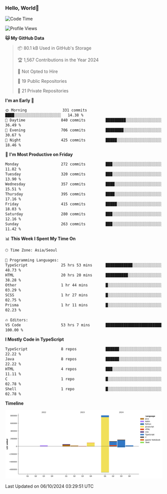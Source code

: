 
### Hello, World🐤

<!--START_SECTION:waka-->
![Code Time](http://img.shields.io/badge/Code%20Time-767%20hrs%206%20mins-blue)

![Profile Views](http://img.shields.io/badge/Profile%20Views-1-blue)

**🐱 My GitHub Data** 

> 📦 80.1 kB Used in GitHub's Storage 
 > 
> 🏆 1,567 Contributions in the Year 2024
 > 
> 🚫 Not Opted to Hire
 > 
> 📜 19 Public Repositories 
 > 
> 🔑 21 Private Repositories 
 > 
**I'm an Early 🐤** 

```text
🌞 Morning                331 commits         ████░░░░░░░░░░░░░░░░░░░░░   14.38 % 
🌆 Daytime                840 commits         █████████░░░░░░░░░░░░░░░░   36.49 % 
🌃 Evening                706 commits         ████████░░░░░░░░░░░░░░░░░   30.67 % 
🌙 Night                  425 commits         █████░░░░░░░░░░░░░░░░░░░░   18.46 % 
```
📅 **I'm Most Productive on Friday** 

```text
Monday                   272 commits         ███░░░░░░░░░░░░░░░░░░░░░░   11.82 % 
Tuesday                  320 commits         ███░░░░░░░░░░░░░░░░░░░░░░   13.90 % 
Wednesday                357 commits         ████░░░░░░░░░░░░░░░░░░░░░   15.51 % 
Thursday                 395 commits         ████░░░░░░░░░░░░░░░░░░░░░   17.16 % 
Friday                   415 commits         █████░░░░░░░░░░░░░░░░░░░░   18.03 % 
Saturday                 280 commits         ███░░░░░░░░░░░░░░░░░░░░░░   12.16 % 
Sunday                   263 commits         ███░░░░░░░░░░░░░░░░░░░░░░   11.42 % 
```


📊 **This Week I Spent My Time On** 

```text
🕑︎ Time Zone: Asia/Seoul

💬 Programming Languages: 
TypeScript               25 hrs 53 mins      ████████████░░░░░░░░░░░░░   48.73 % 
HTML                     20 hrs 20 mins      ██████████░░░░░░░░░░░░░░░   38.28 % 
Other                    1 hr 44 mins        █░░░░░░░░░░░░░░░░░░░░░░░░   03.29 % 
SCSS                     1 hr 27 mins        █░░░░░░░░░░░░░░░░░░░░░░░░   02.75 % 
Prisma                   1 hr 11 mins        █░░░░░░░░░░░░░░░░░░░░░░░░   02.23 % 

🔥 Editors: 
VS Code                  53 hrs 7 mins       █████████████████████████   100.00 % 
```

**I Mostly Code in TypeScript** 

```text
TypeScript               8 repos             ██████░░░░░░░░░░░░░░░░░░░   22.22 % 
Java                     8 repos             ██████░░░░░░░░░░░░░░░░░░░   22.22 % 
HTML                     4 repos             ███░░░░░░░░░░░░░░░░░░░░░░   11.11 % 
C                        1 repo              █░░░░░░░░░░░░░░░░░░░░░░░░   02.78 % 
Shell                    1 repo              █░░░░░░░░░░░░░░░░░░░░░░░░   02.78 % 
```



**Timeline**

![Lines of Code chart](https://raw.githubusercontent.com/jilpoom/jilpoom/main/assets/bar_graph.png)


 Last Updated on 06/10/2024 03:29:51 UTC
<!--END_SECTION:waka-->
